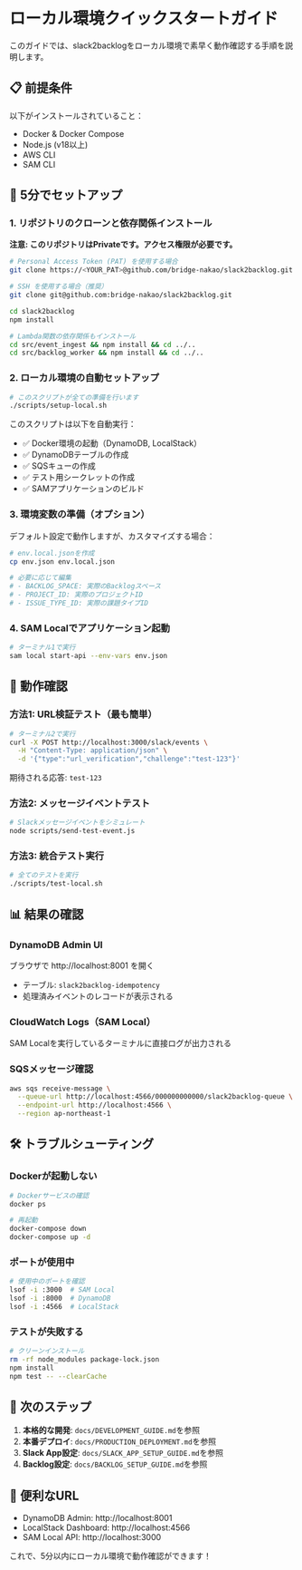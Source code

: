 # ローカル環境クイックスタートガイド

このガイドでは、slack2backlogをローカル環境で素早く動作確認する手順を説明します。

## 📋 前提条件

以下がインストールされていること：
- Docker & Docker Compose
- Node.js (v18以上)
- AWS CLI
- SAM CLI

## 🚀 5分でセットアップ

### 1. リポジトリのクローンと依存関係インストール

**注意: このリポジトリはPrivateです。アクセス権限が必要です。**

```bash
# Personal Access Token (PAT) を使用する場合
git clone https://<YOUR_PAT>@github.com/bridge-nakao/slack2backlog.git

# SSH を使用する場合（推奨）
git clone git@github.com:bridge-nakao/slack2backlog.git

cd slack2backlog
npm install

# Lambda関数の依存関係もインストール
cd src/event_ingest && npm install && cd ../..
cd src/backlog_worker && npm install && cd ../..
```

### 2. ローカル環境の自動セットアップ

```bash
# このスクリプトが全ての準備を行います
./scripts/setup-local.sh
```

このスクリプトは以下を自動実行：
- ✅ Docker環境の起動（DynamoDB, LocalStack）
- ✅ DynamoDBテーブルの作成
- ✅ SQSキューの作成
- ✅ テスト用シークレットの作成
- ✅ SAMアプリケーションのビルド

### 3. 環境変数の準備（オプション）

デフォルト設定で動作しますが、カスタマイズする場合：

```bash
# env.local.jsonを作成
cp env.json env.local.json

# 必要に応じて編集
# - BACKLOG_SPACE: 実際のBacklogスペース
# - PROJECT_ID: 実際のプロジェクトID
# - ISSUE_TYPE_ID: 実際の課題タイプID
```

### 4. SAM Localでアプリケーション起動

```bash
# ターミナル1で実行
sam local start-api --env-vars env.json
```

## 🧪 動作確認

### 方法1: URL検証テスト（最も簡単）

```bash
# ターミナル2で実行
curl -X POST http://localhost:3000/slack/events \
  -H "Content-Type: application/json" \
  -d '{"type":"url_verification","challenge":"test-123"}'
```

期待される応答: `test-123`

### 方法2: メッセージイベントテスト

```bash
# Slackメッセージイベントをシミュレート
node scripts/send-test-event.js
```

### 方法3: 統合テスト実行

```bash
# 全てのテストを実行
./scripts/test-local.sh
```

## 📊 結果の確認

### DynamoDB Admin UI
ブラウザで http://localhost:8001 を開く
- テーブル: `slack2backlog-idempotency`
- 処理済みイベントのレコードが表示される

### CloudWatch Logs（SAM Local）
SAM Localを実行しているターミナルに直接ログが出力される

### SQSメッセージ確認
```bash
aws sqs receive-message \
  --queue-url http://localhost:4566/000000000000/slack2backlog-queue \
  --endpoint-url http://localhost:4566 \
  --region ap-northeast-1
```

## 🛠️ トラブルシューティング

### Dockerが起動しない
```bash
# Dockerサービスの確認
docker ps

# 再起動
docker-compose down
docker-compose up -d
```

### ポートが使用中
```bash
# 使用中のポートを確認
lsof -i :3000  # SAM Local
lsof -i :8000  # DynamoDB
lsof -i :4566  # LocalStack
```

### テストが失敗する
```bash
# クリーンインストール
rm -rf node_modules package-lock.json
npm install
npm test -- --clearCache
```

## 📝 次のステップ

1. **本格的な開発**: `docs/DEVELOPMENT_GUIDE.md`を参照
2. **本番デプロイ**: `docs/PRODUCTION_DEPLOYMENT.md`を参照
3. **Slack App設定**: `docs/SLACK_APP_SETUP_GUIDE.md`を参照
4. **Backlog設定**: `docs/BACKLOG_SETUP_GUIDE.md`を参照

## 🔗 便利なURL

- DynamoDB Admin: http://localhost:8001
- LocalStack Dashboard: http://localhost:4566
- SAM Local API: http://localhost:3000

これで、5分以内にローカル環境で動作確認ができます！